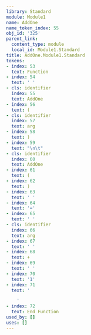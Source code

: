 ```yaml
---
library: Standard
module: Module1
name: AddOne
name_token_index: 55
obj_id: '325'
parent_link:
  content_type: module
  local_id: Module1.Standard
title: AddOne.Module1.Standard
tokens:
- index: 53
  text: Function
- index: 54
  text: ' '
- cls: identifier
  index: 55
  text: AddOne
- index: 56
  text: (
- cls: identifier
  index: 57
  text: arg
- index: 58
  text: )
- index: 59
  text: "\n\t"
- cls: identifier
  index: 60
  text: AddOne
- index: 61
  text: (
- index: 62
  text: )
- index: 63
  text: ' '
- index: 64
  text: '='
- index: 65
  text: ' '
- cls: identifier
  index: 66
  text: arg
- index: 67
  text: ' '
- index: 68
  text: +
- index: 69
  text: ' '
- index: 70
  text: '1'
- index: 71
  text: '

    '
- index: 72
  text: End Function
used_by: []
uses: []
---
```


